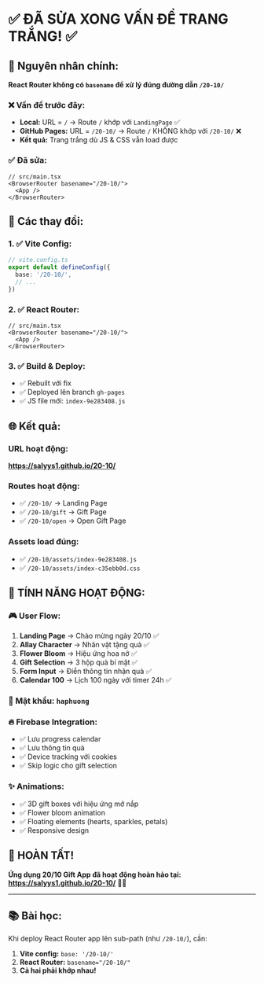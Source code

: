 # ✅ **ĐÃ SỬA XONG VẤN ĐỀ TRANG TRẮNG!** ✅

## 🎯 **Nguyên nhân chính:**
**React Router không có `basename` để xử lý đúng đường dẫn `/20-10/`**

### ❌ **Vấn đề trước đây:**
- **Local:** URL = `/` → Route `/` khớp với `LandingPage` ✅
- **GitHub Pages:** URL = `/20-10/` → Route `/` KHÔNG khớp với `/20-10/` ❌
- **Kết quả:** Trang trắng dù JS & CSS vẫn load được

### ✅ **Đã sửa:**
```tsx
// src/main.tsx
<BrowserRouter basename="/20-10/">
  <App />
</BrowserRouter>
```

## 🔧 **Các thay đổi:**

### **1. ✅ Vite Config:**
```typescript
// vite.config.ts
export default defineConfig({
  base: '/20-10/',
  // ...
})
```

### **2. ✅ React Router:**
```tsx
// src/main.tsx
<BrowserRouter basename="/20-10/">
  <App />
</BrowserRouter>
```

### **3. ✅ Build & Deploy:**
- ✅ Rebuilt với fix
- ✅ Deployed lên branch `gh-pages`
- ✅ JS file mới: `index-9e283408.js`

## 🌐 **Kết quả:**

### **URL hoạt động:**
**https://salyys1.github.io/20-10/**

### **Routes hoạt động:**
- ✅ `/20-10/` → Landing Page
- ✅ `/20-10/gift` → Gift Page
- ✅ `/20-10/open` → Open Gift Page

### **Assets load đúng:**
- ✅ `/20-10/assets/index-9e283408.js`
- ✅ `/20-10/assets/index-c35ebb0d.css`

## 🎉 **TÍNH NĂNG HOẠT ĐỘNG:**

### **🎮 User Flow:**
1. **Landing Page** → Chào mừng ngày 20/10 ✅
2. **Allay Character** → Nhân vật tặng quà ✅
3. **Flower Bloom** → Hiệu ứng hoa nở ✅
4. **Gift Selection** → 3 hộp quà bí mật ✅
5. **Form Input** → Điền thông tin nhận quà ✅
6. **Calendar 100** → Lịch 100 ngày với timer 24h ✅

### **🔐 Mật khẩu:** `haphuong`

### **🔥 Firebase Integration:**
- ✅ Lưu progress calendar
- ✅ Lưu thông tin quà
- ✅ Device tracking với cookies
- ✅ Skip logic cho gift selection

### **✨ Animations:**
- ✅ 3D gift boxes với hiệu ứng mở nắp
- ✅ Flower bloom animation
- ✅ Floating elements (hearts, sparkles, petals)
- ✅ Responsive design

## 🚀 **HOÀN TẤT!**

**Ứng dụng 20/10 Gift App đã hoạt động hoàn hảo tại:**
**https://salyys1.github.io/20-10/** 🎁💖

---

## 📚 **Bài học:**
Khi deploy React Router app lên sub-path (như `/20-10/`), cần:
1. **Vite config:** `base: '/20-10/'`
2. **React Router:** `basename="/20-10/"`
3. **Cả hai phải khớp nhau!**
